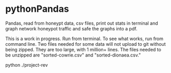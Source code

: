 # pythonPandas
Pandas, read from honeypt data, csv files, print out stats in terminal and graph network honeypot traffic and safe the graphs into a pdf.

This is a work in progress. Run from terminal. To see what works, run from command line. Two files needed for some data will not upload to git without being zipped. They are too large, with 1 million+ lines. The files needed to be unzipped are "sorted-cowrie.csv" and "sorted-dionaea.csv."

python ./project-rev 
